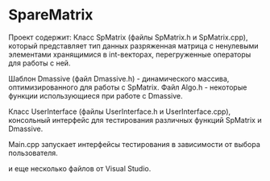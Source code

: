 # SpareMatrix

Проект содержит:
Класс SpMatrix (файлы SpMatrix.h и SpMatrix.cpp), который представляет тип данных 
разряженная матрица с ненулевыми элементами хранящимися в int-векторах, перегруженные операторы для работы  с ней.

Шаблон Dmassive (файл Dmassive.h) - динамического массива, оптимизированного для работы с SpMatrix.
Файл Algo.h - некоторые функции использующиеся при работе с Dmassive.

Класс UserInterface (файлы UserInterface.h и UserInterface.cpp), консольный интерфейс для тестирования
различных функций SpMatrix и Dmassive.

Main.cpp запускает интерфейсы тестирования в зависимости от выбора пользователя.

и еще несколько файлов от Visual Studio.
